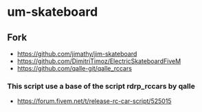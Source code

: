 # um-skateboard

## Fork
- https://github.com/jimathy/jim-skateboard
- https://github.com/DimitriTimoz/ElectricSkateboardFiveM
- https://github.com/qalle-git/qalle_rccars

### This script use a base of the script rdrp_rccars by qalle
- https://forum.fivem.net/t/release-rc-car-script/525015
